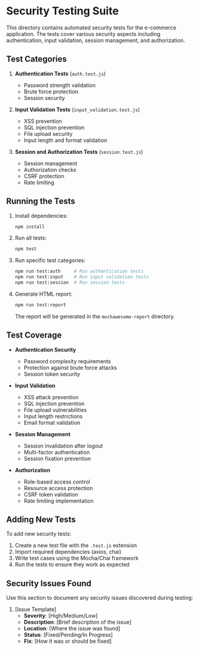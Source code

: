 # Security Testing Suite

This directory contains automated security tests for the e-commerce application. The tests cover various security aspects including authentication, input validation, session management, and authorization.

## Test Categories

1. **Authentication Tests** (`auth.test.js`)
   - Password strength validation
   - Brute force protection
   - Session security

2. **Input Validation Tests** (`input_validation.test.js`)
   - XSS prevention
   - SQL injection prevention
   - File upload security
   - Input length and format validation

3. **Session and Authorization Tests** (`session.test.js`)
   - Session management
   - Authorization checks
   - CSRF protection
   - Rate limiting

## Running the Tests

1. Install dependencies:
   ```bash
   npm install
   ```

2. Run all tests:
   ```bash
   npm test
   ```

3. Run specific test categories:
   ```bash
   npm run test:auth     # Run authentication tests
   npm run test:input    # Run input validation tests
   npm run test:session  # Run session tests
   ```

4. Generate HTML report:
   ```bash
   npm run test:report
   ```
   The report will be generated in the `mochawesome-report` directory.

## Test Coverage

- **Authentication Security**
  - Password complexity requirements
  - Protection against brute force attacks
  - Session token security

- **Input Validation**
  - XSS attack prevention
  - SQL injection prevention
  - File upload vulnerabilities
  - Input length restrictions
  - Email format validation

- **Session Management**
  - Session invalidation after logout
  - Multi-factor authentication
  - Session fixation prevention

- **Authorization**
  - Role-based access control
  - Resource access protection
  - CSRF token validation
  - Rate limiting implementation

## Adding New Tests

To add new security tests:
1. Create a new test file with the `.test.js` extension
2. Import required dependencies (axios, chai)
3. Write test cases using the Mocha/Chai framework
4. Run the tests to ensure they work as expected

## Security Issues Found

Use this section to document any security issues discovered during testing:

1. [Issue Template]
   - **Severity**: [High/Medium/Low]
   - **Description**: [Brief description of the issue]
   - **Location**: [Where the issue was found]
   - **Status**: [Fixed/Pending/In Progress]
   - **Fix**: [How it was or should be fixed] 